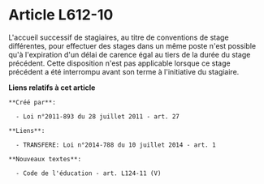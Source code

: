 # Article L612-10

L'accueil successif de stagiaires, au titre de conventions de stage différentes, pour effectuer des stages dans un même poste
n'est possible qu'à l'expiration d'un délai de carence égal au tiers de la durée du stage précédent. Cette disposition n'est
pas applicable lorsque ce stage précédent a été interrompu avant son terme à l'initiative du stagiaire.

**Liens relatifs à cet article**

	**Créé par**:

	  - Loi n°2011-893 du 28 juillet 2011 - art. 27

	**Liens**:

	  - TRANSFERE: Loi n°2014-788 du 10 juillet 2014 - art. 1

	**Nouveaux textes**:

	  - Code de l'éducation - art. L124-11 (V)
